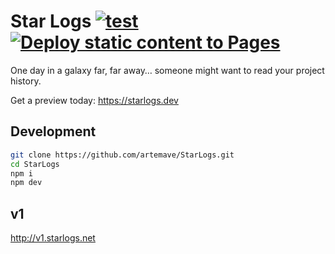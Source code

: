 # Star Logs [![test](https://github.com/artemave/StarLogs/actions/workflows/test.yml/badge.svg)](https://github.com/artemave/StarLogs/actions/workflows/test.yml) [![Deploy static content to Pages](https://github.com/artemave/StarLogs/actions/workflows/static.yml/badge.svg)](https://github.com/artemave/StarLogs/actions/workflows/static.yml)

One day in a galaxy far, far away… someone might want to read your project history.

Get a preview today: https://starlogs.dev

## Development

```sh
git clone https://github.com/artemave/StarLogs.git
cd StarLogs
npm i
npm dev
```

## v1

http://v1.starlogs.net
